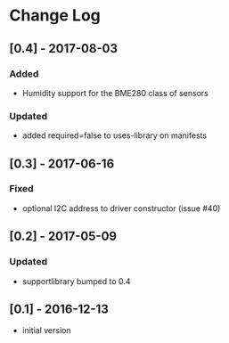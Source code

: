 # Change Log

## [0.4] - 2017-08-03
### Added
- Humidity support for the BME280 class of sensors
### Updated
- added required=false to uses-library on manifests

## [0.3] - 2017-06-16
### Fixed
- optional I2C address to driver constructor (issue #40)

## [0.2] - 2017-05-09
### Updated
- supportlibrary bumped to 0.4

## [0.1] - 2016-12-13
- initial version
